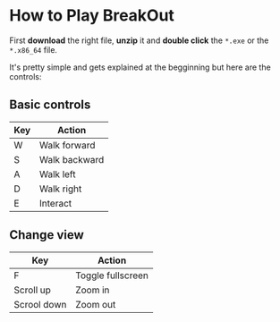 # How to Play BreakOut

First **download** the right file, **unzip** it and **double click** the ``*.exe`` or the ``*.x86_64`` file.

It's pretty simple and gets explained at the begginning but here are the controls:

## Basic controls
| Key | Action |
| ------------- | ------------- |
| W | Walk forward|
| S | Walk backward|
| A | Walk left|
| D | Walk right|
| E | Interact|

## Change view
| Key | Action |
| ------------- | ------------- |
| F | Toggle fullscreen|
| Scroll up | Zoom in|
| Scrool down | Zoom out|

